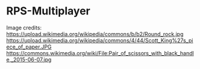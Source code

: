 # RPS-Multiplayer


Image credits:
https://upload.wikimedia.org/wikipedia/commons/b/b2/Round_rock.jpg
https://upload.wikimedia.org/wikipedia/commons/4/44/Scott_King%27s_piece_of_paper.JPG
https://commons.wikimedia.org/wiki/File:Pair_of_scissors_with_black_handle,_2015-06-07.jpg
